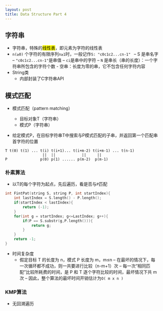 ```yaml
---
layout: post
title: Data Structure Part 4
---
```


## 字符串

- 字符串，特殊的<mark>线性表</mark>，即元素为字符的线性表
- `n(≥0)` 个字符的有限序列`n≥1`时，一般记作`S: "c0c1c2...cn-1" `
    – S 是串名字
    – `"c0c1c2...cn-1"`是串值
    – `ci`是串中的字符
    – `N` 是串长（串的长度）：一个字符串所包含的字符个数
        -  空串：长度为零的串，它不包含任何字符内容
- String类
    - 内部封装了C字符串API

## 模式匹配

- 模式匹配（pattern matching）
    - 目标对象T（字符串）
    - 模式P（字符串）

- 给定模式P，在目标字符串T中搜索与P模式匹配的子串，并返回第一个匹配串首字符的位置

```
T t(0) t(1) ... t(i) t(i+1)... t(i+m-2) t(i+m-1) ... t(n-1)
                 ||  ||            ||     ||
P               p(0) p(1) ...... p(m-2)  p(m-1)
```

### 朴素算法

- 以T的每个字符为起点，先后遍历，看是否与`P`匹配

```cpp
int FintPat(string S, string P, int startIndex){
    int lastIndex = S.length() - P.length();
    if(startIndex < lastIndex){
        return (-1);
    }
    for(int g = startIndex; g<=LastIndex; g++){
        if(P == S.substr(g,P.length())){
            return g;
        }
    }
    return -1;
}
```
- 时间复杂度
    - 假定目标 T 的长度为 n，模式 P 长度为 m，m≤n
    – 在最坏的情况下，每一次循环都不成功，则一共要进行比较（n-m+1）次
    – 每一次“相同匹配”比较所耗费的时间，是 P 和 T 逐个字符比较的时间，最坏情况下共 m 次
    – 因此，整个算法的最坏时间开销估计为`O( m x n )`

    
### KMP算法

- 无回溯遍历





